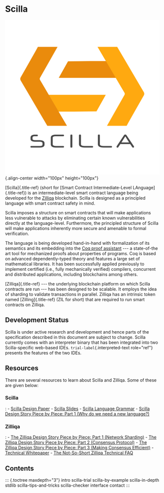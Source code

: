 # Scilla

![image](../assets/img/scilla-logo-color-transparent.png){.align-center
width="100px" height="100px"}

[Scilla]{.title-ref} (short for [Smart Contract Intermediate-Level
LAnguage]{.title-ref}) is an intermediate-level smart contract language being
developed for the [Zilliqa](https://zilliqa.com) blockchain. Scilla is designed
as a principled language with smart contract safety in mind.

Scilla imposes a structure on smart contracts that will make applications less
vulnerable to attacks by eliminating certain known vulnerabilities directly at
the language-level. Furthermore, the principled structure of Scilla will make
applications inherently more secure and amenable to formal verification.

The language is being developed hand-in-hand with formalization of its semantics
and its embedding into the [Coq proof assistant](https://coq.inria.fr/) --- a
state-of-the art tool for mechanized proofs about properties of programs. Coq is
based on advanced dependently-typed theory and features a large set of
mathematical libraries. It has been successfully applied previously to implement
certified (i.e., fully mechanically verified) compilers, concurrent and
distributed applications, including blockchains among others.

[Zilliqa]{.title-ref} \-\-- the underlying blockchain platform on which Scilla
contracts are run \-\-- has been designed to be scalable. It employs the idea of
sharding to validate transactions in parallel. Zilliqa has an intrinsic token
named [Zilling]{.title-ref} (ZIL for short) that are required to run smart
contracts on Zilliqa.

## Development Status

Scilla is under active research and development and hence parts of the
specification described in this document are subject to change. Scilla currently
comes with an interpreter binary that has been integrated into two
Scilla-specific web-based IDEs. `trial-label`{.interpreted-text role="ref"}
presents the features of the two IDEs.

## Resources

There are several resources to learn about Scilla and Zilliqa. Some of these are
given below:

### Scilla

: - [Scilla Design Paper](https://ilyasergey.net/papers/scilla-oopsla19.pdf) -
[Scilla Slides](https://drive.google.com/file/d/10gIef8jeoQ2h9kYInvU3s0i5B6Z9syGB/view) -
[Scilla Language Grammar](https://docs.zilliqa.com/scilla-grammar.pdf) -
[Scilla Design Story Piece by Piece: Part 1 (Why do we need a new language?)](https://blog.zilliqa.com/scilla-design-story-piece-by-piece-part-1-why-do-we-need-a-new-language-27d5f14ae661)

### Zilliqa

: -
[The Zilliqa Design Story Piece by Piece: Part 1 (Network Sharding)](https://blog.zilliqa.com/https-blog-zilliqa-com-the-zilliqa-design-story-piece-by-piece-part1-d9cb32ea1e65) -
[The Zilliqa Design Story Piece by Piece: Part 2 (Consensus Protocol)](https://blog.zilliqa.com/the-zilliqa-design-story-piece-by-piece-part-2-consensus-protocol-e38f6bf566e3) -
[The Zilliqa Design Story Piece by Piece: Part 3 (Making Consensus Efficient)](https://blog.zilliqa.com/the-zilliqa-design-story-piece-by-piece-part-3-making-consensus-efficient-7a9c569a8f0e) -
[Technical Whitepaper](https://docs.zilliqa.com/whitepaper.pdf) -
[The Not-So-Short Zilliqa Technical FAQ](https://docs.zilliqa.com/techfaq.pdf)

## Contents

::: {.toctree maxdepth="3"} intro scilla-trial scilla-by-example scilla-in-depth
stdlib scilla-tips-and-tricks scilla-checker interface contact :::
